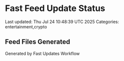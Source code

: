 # Fast Feed Update Status
Last updated: Thu Jul 24 10:48:39 UTC 2025
Categories: entertainment,crypto

## Feed Files Generated

Generated by Fast Updates Workflow
